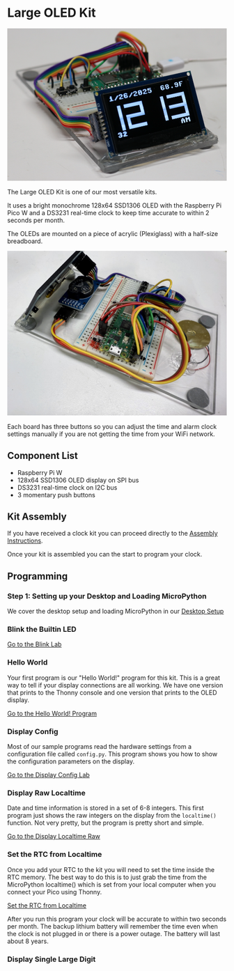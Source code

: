 # Large OLED Kit

![Clock Digit Lab](./oled-large-v2.png)

The Large OLED Kit is one of our most versatile kits.

It uses a bright monochrome 128x64 SSD1306 OLED with the Raspberry Pi Pico W and a
DS3231 real-time clock to keep time accurate to within 2 seconds per month.

The OLEDs are mounted on a piece of acrylic (Plexiglass) with a half-size breadboard.

![](./right-side-view.jpg)

Each board has three buttons so you can adjust the time and alarm clock settings
manually if you are not getting the time from your WiFi network.

## Component List

- Raspberry Pi W
- 128x64 SSD1306 OLED display on SPI bus
- DS3231 real-time clock on I2C bus
- 3 momentary push buttons

## Kit Assembly

If you have received a clock kit you can proceed directly to the [Assembly Instructions](./01-assembly.md).

Once your kit is assembled you can the start to program your clock.

## Programming

### Step 1: Setting up your Desktop and Loading MicroPython

We cover the desktop setup and loading MicroPython in our [Desktop Setup](../../setup/01-desktop.md)

### Blink the Builtin LED

[Go to the Blink Lab](./00-blink.md)

### Hello World

Your first program is our "Hello World!" program for this kit.
This is a great way to tell if your display connections are all
working.  We have one version that prints to the Thonny console
and one version that prints to the OLED display.

[Go to the Hello World! Program](./01-hello-world.md)

### Display Config

Most of our sample programs read the hardware settings from a configuration file called ```config.py```.  This program shows you how to show the configuration parameters on the display.

[Go to the Display Config Lab](./02-display-config.md)

### Display Raw Localtime

Date and time information is stored in a set of 6-8 integers.  This
first program just shows the raw integers on the display from the
 ```localtime()``` function.  Not
very pretty, but the program is pretty short and simple.

[Go to the Display Localtime Raw](./03-display-localtime-raw.md)

### Set the RTC from Localtime

Once you add your RTC to the kit you will need to
set the time inside the RTC memory.  The best way
to do this is to just grab the time from the MicroPython localtime()
which is set from your local computer when you connect your
Pico using Thonny.

[Set the RTC from Localtime](./02-set-rtc-from-localtime.md)

After you run this program your clock will be accurate to within
two seconds per month.  The backup lithium battery will remember the time even
when the clock is not plugged in or there is a power outage.  The battery will last
about 8 years.

### Display Single Large Digit

[](.)